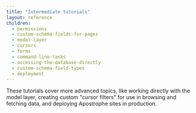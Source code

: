 ```yaml
---
title: "Intermediate tutorials"
layout: reference
children:
  - permissions
  - custom-schema-fields-for-pages
  - model-layer
  - cursors
  - forms
  - command-line-tasks
  - accessing-the-database-directly
  - custom-schema-field-types
  - deployment
---
```


These tutorials cover more advanced topics, like working directly with the model layer, creating custom "cursor filters" for use in browsing and fetching data, and deploying Apostrophe sites in production.
